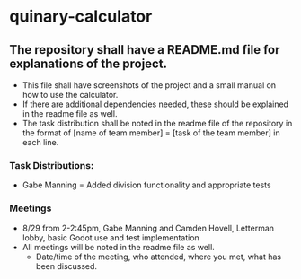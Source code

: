 # quinary-calculator

## The repository shall have a README.md file for explanations of the project.
 - This file shall have screenshots of the project and a small manual on how to use the calculator.
 - If there are additional dependencies needed, these should be explained in the readme file as well.
 - The task distribution shall be noted in the readme file of the repository in the format of [name of team member] = [task of the team member] in each line.
### Task Distributions:
 - Gabe Manning = Added division functionality and appropriate tests
### Meetings
 - 8/29 from 2-2:45pm, Gabe Manning and Camden Hovell, Letterman lobby, basic Godot use and test implementation
 - All meetings will be noted in the readme file as well.
   - Date/time of the meeting, who attended, where you met, what has been discussed.

